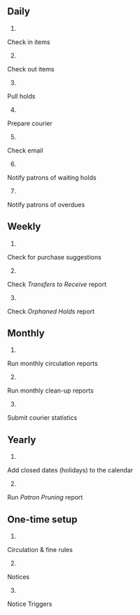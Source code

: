 ## Daily



1. 
Check in items


2. 
Check out items


3. 
Pull holds


4. 
Prepare courier


5. 
Check email


6. 
Notify patrons of waiting holds


7. 
Notify patrons of overdues

## Weekly



1. 
Check for purchase suggestions


2. 
Check _Transfers to Receive_ report


3. 
Check _Orphaned Holds_ report

## Monthly



1. 
Run monthly circulation reports


2. 
Run monthly clean-up reports


3. 
Submit courier statistics

## Yearly



1. 
Add closed dates (holidays) to the calendar


2. 
Run _Patron Pruning_ report

## One-time setup



1. 
Circulation & fine rules


2. 
Notices


3. 
Notice Triggers